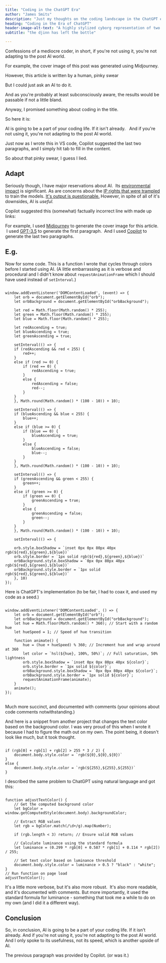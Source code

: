 ```yaml
--- 
title: "Coding in the ChatGPT Era"
author: "James Smits"
description: "Just my thoughts on the coding landscape in the ChatGPT era."
heading: "Coding in the Era of ChatGPT"
header-image-alt-text: "A highly stylized cyborg representation of two AI assistants looking at each other."
subtitle: "the djinn has left the bottle"

---
```


Confessions of a mediocre coder, in short, if you're not using it, you're not adapting to the post AI world.

For example, the cover image of this post was generated using Midjourney.

However, this article is written by a human, pinky swear

But I could just ask an AI to do it.

And as you're probably at least subconsciously aware, the results would be passable if not a little bland.

Anyway, I promised something about coding in the title.

So here it is:

AI is going to be a part of your coding life. If it isn't already.
 
And if you're not using it, you're not adapting to the post AI world.

Just now as I wrote this in VS code, Copilot suggested the last two paragraphs, and I simply hit tab to fill in the content.

So about that pinky swear, I guess I lied.

## Adapt

Seriously though, I have major reservations about AI.  Its <a href="https://www.unep.org/news-and-stories/story/ai-has-environmental-problem-heres-what-world-can-do-about">environmental impact</a> is significant. As are concerns about the <a href="https://hbr.org/2023/04/generative-ai-has-an-intellectual-property-problem">IP rights that were trampled</a> to train the models. <a href="https://www.ibm.com/think/topics/ai-hallucinations">It's output is questionable.</a> However, in spite of all of it's downsides, AI is <i>useful.</i>

<aside>

Copilot suggested this (somewhat) factually incorrect line with made up links:

<p class="strike-through">For example, I used <a href="https://www.npmjs.com/package/midjourney">Midjourney</a> to generate the cover image for this article.  I used <a href="https://www.npmjs.com/package/gpt-3.5">GPT-3.5</a> to generate the first paragraph.  And I used <a href="https://www.npmjs.com/package/copilot">Copilot</a> to generate the last two paragraphs.</p>
</aside>

## E.g.

Now for some code. This is a function I wrote that cycles through colors before I started using AI. (A little embarrassing as it is verbose and procedural and I didn't know about <code>requestAnimationFrame</code> which I should have used instead of <code>setInterval</code>.)

<pre><code class="language-javascript">
window.addEventListener('DOMContentLoaded', (event) => {
	let orb = document.getElementById("orb");
	let orbBackground = document.getElementById("orbBackground");
	
	let red = Math.floor(Math.random() * 255);
	let green = Math.floor(Math.random() * 255);
	let blue = Math.floor(Math.random() * 255);
	
	let redAscending = true;
	let blueAscending = true;
	let greenAscending = true;
	
	setInterval(() => {
	if (redAscending && red < 255) {
		red++;
	}
	else if (red >= 0) {
		if (red == 0) {
			redAscending = true;
		}
		else {
			redAscending = false;
			red--;
		}
	}
	}, Math.round(Math.random() * (100 - 10)) + 10);
	
	setInterval(() => {
	if (blueAscending && blue < 255) {
		blue++;
	}
	else if (blue >= 0) {
		if (blue == 0) {
			blueAscending = true;
		}
		else {
			blueAscending = false;
			blue--;
		}
	}
	}, Math.round(Math.random() * (100 - 10)) + 10);
	
	setInterval(() => {
	if (greenAscending && green < 255) {
		green++;
	}
	else if (green >= 0) {
		if (green == 0) {
			greenAscending = true;
		}
		else {
			greenAscending = false;
			green--;
		}
	}
	}, Math.round(Math.random() * (100 - 10)) + 10);
	
	setInterval(() => {
	
	orb.style.boxShadow = `inset 0px 0px 80px 40px rgb(${red},${green},${blue})`
	orb.style.border = `1px solid rgb(${red},${green},${blue})`
	orbBackground.style.boxShadow = `0px 0px 80px 40px rgb(${red},${green},${blue})`
	orbBackground.style.border = `1px solid rgb(${red},${green},${blue})`
	}, 10)
});
</code></pre>

Here is ChatGPT's implementation (to be fair, I had to coax it, and used my code as a seed.)

<pre><code class="language-javascript">
window.addEventListener('DOMContentLoaded', () => {
	let orb = document.getElementById("orb");
	let orbBackground = document.getElementById("orbBackground");
	let hue = Math.floor(Math.random() * 360); // Start with a random hue
	let hueSpeed = 1; // Speed of hue transition
	
	function animate() {
		hue = (hue + hueSpeed) % 360; // Increment hue and wrap around at 360
		let color = `hsl(${hue}, 100%, 50%)`; // Full saturation, 50% lightness
		orb.style.boxShadow = `inset 0px 0px 80px 40px ${color}`;
		orb.style.border = `1px solid ${color}`;
		orbBackground.style.boxShadow = `0px 0px 80px 40px ${color}`;
		orbBackground.style.border = `1px solid ${color}`;
		requestAnimationFrame(animate);
	}
	animate();
});
</code>
</pre>

Much more succinct, and documented with comments (your opinions about code comments notwithstanding.) 

And here is a snippet from another project that changes the text color based on the background color. I was very proud of this when I wrote it because I had to figure the math out on my own. The point being, it doesn't look like much, but it took thought.
<pre><code class="language-javascript">
if (rgb[0] + rgb[1] + rgb[2] > 255 * 3 / 2) {
	document.body.style.color = `rgb(${0},${0},${0})`
}
else {
	document.body.style.color = `rgb(${255},${255},${255})`
}
</code></pre>

I described the same problem to ChatGPT using natural language and got this:

<pre><code class="language-javascript">
function adjustTextColor() {
	// Get the computed background color	
	let bgColor = window.getComputedStyle(document.body).backgroundColor;	
	
	// Extract RGB values	
	let rgb = bgColor.match(/\d+/g).map(Number);	
	
	if (rgb.length < 3) return; // Ensure valid RGB values	
	
	// Calculate luminance using the standard formula	
	let luminance = (0.299 * rgb[0] + 0.587 * rgb[1] + 0.114 * rgb[2]) / 255;	
	
	// Set text color based on luminance threshold	
	document.body.style.color = luminance > 0.5 ? "black" : "white";	
}	
// Run function on page load	
adjustTextColor();
</code></pre>

It's a little more verbose, but it's also more robust.  It's also more readable, and it's documented with comments. But more importantly, it used the standard formula for luminance - something that took me a while to do on my own (and I did it a different way).

## Conclusion

So, in conclusion, AI is going to be a part of your coding life. If it isn't already. And if you're not using it, you're not adapting to the post AI world. And I only spoke to its usefulness, not its speed, which is another upside of AI.

The previous paragraph was provided by Copilot. (or was it.)
